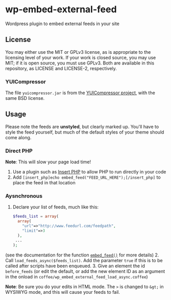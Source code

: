 wp-embed-external-feed
======================

Wordpress plugin to embed external feeds in your site

## License

You may either use the MIT or GPLv3 license, as is appropriate to the licensing level of your work.
If your work is closed source, you may use MIT; if it is open source, you must use GPLv3.
Both are available in this repository, as LICENSE and LICENSE-2, respectively.

### YUICompressor

The file `yuicompressor.jar` is from the [YUICompressor project](https://github.com/yui/yuicompressor), with the same BSD license.

## Usage

Please note the feeds are **unstyled**, but clearly marked up. You'll
have to style the feed yourself, but much of the default styles of
your theme should come along.

### Direct PHP

**Note**: This will slow your page load time!

1. Use a plugin such as
   [Insert PHP](http://www.willmaster.com/software/WPplugins/) to
   allow PHP to run directly in your code
2. Add `[insert_php]echo embed_feed("FEED_URL_HERE");[/insert_php]` to
   place the feed in that location

### Aysnchronous

1. Declare your list of feeds, much like this:

   ```php
   $feeds_list = array(
     array(
       "url"=>"http://www.feedurl.com/feedpath",
       "limit"=>3
     ),
    ...
   );
   ```

  (see the documentation for the function [`embed_feed()`](wp-embed-external-feed.php) for more details)
2. Call `load_feeds_async($feeds_list)`. Add the parameter `true` if this is to be called after scripts have been enqueued.
3. Give an element the id `before_feeds` (or edit the default, or add the new element ID as an argument in the onload in `coffee/wp_embed_external_feed_load_async.coffee`)

**Note**: Be sure you do your edits in HTML mode. The `>` is changed to `&gt;` in WYSIWYG mode, and this will cause your feeds to fail.
